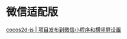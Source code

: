 # 微信适配版   
[cocos2d-js | 项目发布到微信小程序和横竖屏设置](https://blog.csdn.net/u011607490/article/details/81459928)   
   


